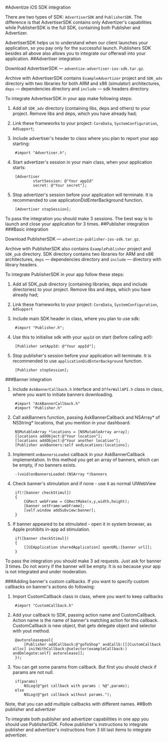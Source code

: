 #Adventize iOS SDK integration

There are two types of SDK: `AdvertiserSDK` and `PublisherSDK`. The difference is that AdvertiserSDK contains only Advertizer's capabilities while PublisherSDK is the full SDK, containing both Publisher and Advertizer.

AdvertiserSDK helps us to understand when our client launches your application, so you pay only for the successful launch. Publishers SDK besides all above also allows you to integrate our offerwall into your application.
##Advertiser integration

Download AdvertiserSDK — `adventize-advertiser-ios-sdk.tar.gz`.

Archive with AdvertiserSDK contains `ExampleAdvertizer` project and `SDK_adv` directory with two libraries for both ARM and x86 (simulator) architectures, `deps` — dependencies directory and `include` — sdk headers directory.

To integrate AdvertiserSDK in your app make following steps:
1. Add all `SDK_adv` directory (containing libs, deps and others) to your project. Remove libs and deps, which you have already had;
2. Link these frameworks to your project: `CoreData`, `SystemConfiguration`, `AdSupport`;
3. Include advertiser's header to class where you plan to report your app starting:

        #import "Advertiser.h";
4. Start advertizer's session in your main class, when your application starts:

        [Advertiser
                startSession: @"Your appId"
                secret: @"Your secret"];
5. Stop advertizer's session before your application will terminate. It is recommended to use applicationDidEnterBackground function.

        [Advertiser stopSession];
To pass the integration you should make 3 sessions. The best way is to launch and close your application for 3 times.
##Publisher integration
###Basic integration

Download PublisherSDK — `adventize-publisher-ios-sdk.tar.gz`.

Archive with PublisherSDK also contains `ExamplePublisher` project and `SDK_pub` directory. SDK directory contains two libraries for ARM and x86 architectures, `deps` — dependencies directory and `include` — directory with library headers.

To integrate PublisherSDK in your app follow these steps:

1. Add all SDK_pub directory (containing libraries, deps and include directories) to your project. Remove libs and deps, which you have already had;
2. Link these frameworks to your project: `CoreData`, `SystemConfiguration`, `AdSupport`
3. Include main SDK header in class, where you plan to use sdk:

        #import "Publisher.h";
4. Use this to initialise sdk with your `appId` on start (before calling ad!):

        [Publisher setAppId: @"Your appId"];
5. Stop publisher's session before your application will terminate. It is recommended to use `applicationDidEnterBackground` function.

        [Publisher stopSession];

###Banner integration

1. Include `AskBannerCallback.h` interface and `OfferWallAPI.h` class in class, where you want to initiate banners downloading.

        #import "AskBannerCallback.h"
        #import "Publisher.h"
2. Call askBanners function, passing AskBannerCallback and NSArray* of NSString* locations, that you mention in your dashboard.

        NSMutableArray *locations = [NSMutableArray array];
        [locations addObject:@"Your location"];
        [locations addObject:@"Your another location"];
        [Publisher askBanners:self andLocations:locations];

3. Implement `onBannersLoaded` callback in your AskBannerCallback implementation. In this method you get an array of banners, which can be empty, if no banners exists.

        -(void)onBannersLoaded:(NSArray *)banners

4. Check banner's stimulation and if none - use it as normal UIWebView

        if(![banner checkStimul])
        {
            CGRect webFrame = CGRectMake(x,y,width,height);
            [banner setFrame:webFrame];
            [self.window addSubview:banner];
        }

5. If banner appeared to be stimulated - open it in system browser, as Apple prohibits in-app ad stimulation.

        if([banner checkStimul])
        {
            [[UIApplication sharedApplication] openURL:[banner url]];
        }

To pass the integration you should make 3 ad requests. Just ask for banner 3 times. Do not worry if the banner will be empty. It is so because your app is not integrated and under moderation.

###Adding banner's custom callbacks.
If you want to specify custom callbacks on banner's actions do following:

1. Import CustomCallback class in class, where you want to keep callbacks

        #import "CustomCallback.h"
2. Add your callback to SDK, passing action name and CustomCallback. Action name is the name of banner's matching action for this callback. CustomCallback is new object, that gets delegate object and selector with yout method.

        @autoreleasepool{
            [Publisher addCallback:@"goToShop" andCallb:[[[CustomCallback alloc] initWithCallback:@selector(exampleCallback:)                                                                                 andDelegate:self] autorelease]];
        });
3. You can get some params from callback. But first you should check if params are not null.

        if(params)
            NSLog(@"got callback with params : %@",params);
        else
            NSLog(@"got callback without params.");

Note, that you can add multiple callbacks with different names.
##Both publisher and advertizer

To integrate both publisher and advertizer capabilities in one app you should use PublisherSDK. Follow publisher's instructions to integrate publisher and advertizer's instructions from 3 till last items to integrate advertizer.

